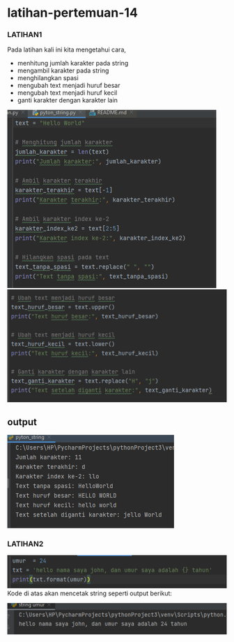 # latihan-pertemuan-14 
### LATIHAN1
Pada latihan kali ini kita mengetahui cara,
* menhitung jumlah karakter pada string
* mengambil karakter pada string
* menghilangkan spasi
* mengubah text menjadi huruf besar
* mengubah text menjadi huruf kecil
* ganti karakter dengan karakter lain

![img](ss/SS10.png)
![img](ss/SS11.png) 

## output

![img](ss/SS12.png)

### LATIHAN2

![img](ss/SS13.png)
Kode di atas akan mencetak string seperti output berikut:

![img](ss/SS14.png)